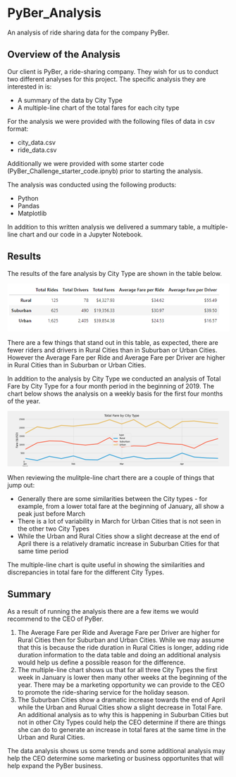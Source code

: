 # PyBer_Analysis
An analysis of ride sharing data for the company PyBer.

## Overview of the Analysis
Our client is PyBer, a ride-sharing company. They wish for us to conduct two different analyses for this project. The specific analysis they are interested in is:
 - A summary of the data by City Type
 - A multiple-line chart of the total fares for each city type

For the analysis we were provided with the following files of data in csv format:
 - city_data.csv
 - ride_data.csv

Additionally we were provided with some starter code (PyBer_Challenge_starter_code.ipnyb) prior to starting the analysis.

The analysis was conducted using the following products:
 - Python
 - Pandas
 - Matplotlib

In addition to this written analysis we delivered a summary table, a multiple-line chart and our code in a Jupyter Notebook.

## Results

The results of the fare analysis by City Type are shown in the table below.

![summary_table](./analysis/PyBer_Summary_Table.PNG)

There are a few things that stand out in this table, as expected, there are fewer riders and drivers in Rural Cities than in Suburban or Urban Cities. However the Average Fare per Ride and Average Fare per Driver are higher in Rural Cities than in Suburban or Urban Cities.  

In addition to the analysis by City Type we conducted an analysis of Total Fare by City Type for a four month period in the beginning of 2019. The chart below shows the analysis on a weekly basis for the first four months of the year.

![summary_graph](https://github.com/kkoehn8/PyBer_Analysis/blob/main/analysis/Pyber_fare_summary.png)

When reviewing the mulitple-line chart there are a couple of things that jump out:
 - Generally there are some similarities between the City types - for example, from a lower total fare at the beginning of January, all show a peak just before March
 - There is a lot of variability in March for Urban Cities that is not seen in the other two City Types
 - While the Urban and Rural Cities show a slight decrease at the end of April there is a relatively dramatic increase in Suburban Cities for that same time period

The multiple-line chart is quite useful in showing the similarities and discrepancies in total fare for the different City Types.

## Summary

As a result of running the analysis there are a few items we would recommend to the CEO of PyBer.

1. The Average Fare per Ride and Average Fare per Driver are higher for Rural Cities then for Suburban and Urban Cities. While we may assume that this is because the ride duration in Rural Cities is longer, adding ride duration information to the data table and doing an additional analysis would help us define a possible reason for the difference. 
2. The multiple-line chart shows us that for all three City Types the first week in January is lower then many other weeks at the beginning of the year. There may be a marketing opportunity we can provide to the CEO to promote the ride-sharing service for the holiday season. 
3. The Suburban Cities show a dramatic increase towards the end of April while the Urban and Rurual Cities show a slight decrease in Total Fare. An additional analysis as to why this is happening in Suburban Cities but not in other City Types could help the CEO determine if there are things she can do to generate an increase in total fares at the same time in the Urban and Rural Cities.

The data analysis shows us some trends and some additional analysis may help the CEO determine some marketing or business opportunites that will help expand the PyBer business. 




